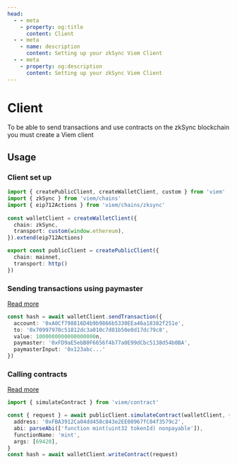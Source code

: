 ```yaml
---
head:
  - - meta
    - property: og:title
      content: Client
  - - meta
    - name: description
      content: Setting up your zkSync Viem Client
  - - meta
    - property: og:description
      content: Setting up your zkSync Viem Client
---
```


# Client

To be able to send transactions and use contracts on the zkSync blockchain you must create a Viem client

## Usage

### Client set up

```ts
import { createPublicClient, createWalletClient, custom } from 'viem'
import { zkSync } from 'viem/chains'
import { eip712Actions } from 'viem/chains/zksync'
 
const walletClient = createWalletClient({
  chain: zkSync,
  transport: custom(window.ethereum),
}).extend(eip712Actions)

export const publicClient = createPublicClient({
  chain: mainnet,
  transport: http()
})
```

### Sending transactions using paymaster

[Read more](./actions/sendTransaction.md)

```ts
const hash = await walletClient.sendTransaction({
  account: '0xA0Cf798816D4b9b9866b5330EEa46a18382f251e',
  to: '0x70997970c51812dc3a010c7d01b50e0d17dc79c8',
  value: 1000000000000000000n,
  paymaster: '0xFD9aE5ebB0F6656f4b77a0E99dCbc5138d54b0BA',
  paymasterInput: '0x123abc...'
})
```

### Calling contracts

[Read more](./actions/writeContract.md)

```ts
import { simulateContract } from 'viem/contract'

const { request } = await publicClient.simulateContract(walletClient, {
  address: '0xFBA3912Ca04dd458c843e2EE08967fC04f3579c2',
  abi: parseAbi(['function mint(uint32 tokenId) nonpayable']),
  functionName: 'mint',
  args: [69420],
}
const hash = await walletClient.writeContract(request)
```
